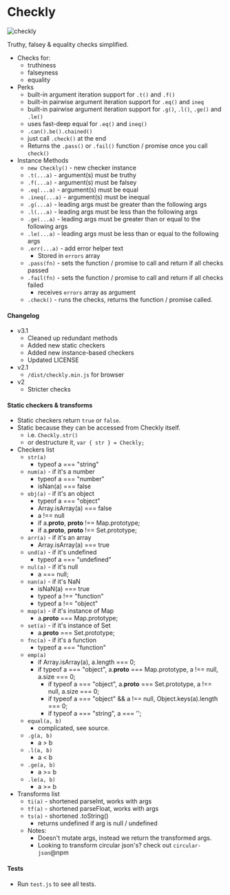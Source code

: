 # Checkly

![checkly](https://i.imgur.com/29tOS0o.png)

Truthy, falsey &amp; equality checks simplified.

* Checks for:
  * truthiness
  * falseyness
  * equality
* Perks
  * built-in argument iteration support for `.t()` and `.f()`
  * built-in pairwise argument iteration support for `.eq()` and `ineq`
  * built-in pairwise argument iteration support for `.g()`, `.l()`, `.ge()` and `.le()`
  * uses fast-deep equal for `.eq()` and `ineq()`
  * `.can().be().chained()`
  * just call `.check()` at the end
  * Returns the `.pass()` or `.fail()` function / promise once you call `check()`
* Instance Methods
  * `new Checkly()` - new checker instance
  * `.t(...a)` - argument(s) must be truthy
  * `.f(...a)` - argument(s) must be falsey
  * `.eq(...a)` - argument(s) must be equal
  * `.ineq(...a)` - argument(s) must be inequal
  * `.g(...a)` - leading args must be greater than the following args
  * `.l(...a)` - leading args must be less than the following args
  * `.ge(...a)` - leading args must be greater than or equal to the following args
  * `.le(...a)` - leading args must be less than or equal to the following args
  * `.err(...a)` - add error helper text
    * Stored in `errors` array
  * `.pass(fn)` - sets the function / promise to call and return if all checks passed
  * `.fail(fn)` - sets the function / promise to call and return if all checks failed
    * receives `errors` array as argument
  * `.check()` - runs the checks, returns the function / promise called.

#### Changelog

* v3.1
  * Cleaned up redundant methods
  * Added new static checkers
  * Added new instance-based checkers
  * Updated LICENSE
* v2.1
  * `/dist/checkly.min.js` for browser
* v2
  * Stricter checks

#### Static checkers  & transforms
* Static checkers return `true` or `false`.
* Static because they can be accessed from Checkly itself.
  * i.e. `Checkly.str()`
  * or destructure it, `var { str } = Checkly;`
* Checkers list
  * `str(a)`
    * typeof a === "string"
  * `num(a)` - if it's a number
    * typeof a === "number"
    * isNan(a) === false
  * `obj(a)` - if it's an object
    * typeof a === "object"
    * Array.isArray(a) === false
    * a !== null
    * if a.__proto__, __proto__ !== Map.prototype;
    * if a.__proto__, __proto__ !== Set.prototype;
  * `arr(a)` - if it's an array
    * Array.isArray(a) === true
  * `und(a)` - if it's undefined
    * typeof a === "undefined"
  * `nul(a)` - if it's null
    * a === null;
  * `nan(a)` - if it's NaN
    * isNaN(a) === true
	* typeof a !== "function"
	* typeof a !== "object"
  * `map(a)` - if it's instance of Map
    * a.__proto__ === Map.prototype;
  * `set(a)` - if it's instance of Set
    * a.__proto__ === Set.prototype;
  * `fnc(a)` - if it's a function
	* typeof a === "function"
  * `emp(a)`
    * if Array.isArray(a), a.length === 0;
    * if typeof a === "object", a.__proto__ === Map.prototype, a !== null, a.size === 0;
	  * if typeof a === "object", a.__proto__ === Set.prototype, a !== null, a.size === 0;
	  * if typeof a === "object" && a !== null, Object.keys(a).length === 0;
	  * if typeof a === "string", a === '';
  * `equal(a, b)`
    * complicated, see source.
  * `.g(a, b)`
    * a > b
  * `.l(a, b)`
    * a < b
  * `.ge(a, b)`
    * a >= b
  * `.le(a, b)`
    * a >= b
* Transforms list
  * `ti(a)` - shortened parseInt, works with args
  * `tf(a)` - shortened parseFloat, works with args
  * `ts(a)` - shortened .toString()
	* returns undefined if arg is null / undefined
  * Notes:
	* Doesn't mutate args, instead we return the transformed args.
	* Looking to transform circular json's? check out `circular-json`@npm

#### Tests

* Run `test.js` to see all tests.
